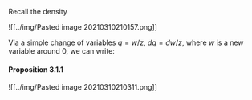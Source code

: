 Recall the density

![[../img/Pasted image 20210310210157.png]]

Via a simple change of variables $q=w/z$, $dq=dw/z$, where $w$ is a new variable around $0$, we can write:

#### Proposition 3.1.1

![[../img/Pasted image 20210310210311.png]]